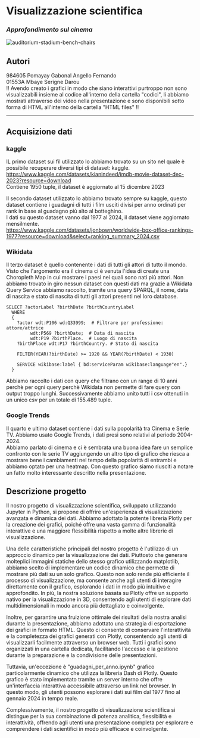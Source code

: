 # Visualizzazione scientifica
### *Approfondimento sul cinema*
![auditorium-stadium-bench-chairs](https://github.com/Serigne-Mbaye/Scientific-Visualization-Films/assets/159076658/fb467a40-e191-4f85-b6ef-eee8ffd5d68b)

## Autori
984605 Pomayay Gabonal Angello Fernando  
01553A Mbaye Serigne Darou  
‼️ Avendo creato i grafici in modo che siano interattivi purtroppo non sono visualizzabili 
insieme al codice all'interno della cartella "codici", li abbiamo mostrati attraverso dei video nella presentazione e sono 
disponibili sotto forma di HTML all'interno della cartella "HTML files" ‼️
<hr />

## Acquisizione dati
### kaggle
IL primo dataset sui fil utilizzato lo abbiamo trovato su un sito nel quale è possibile recuperare
diversi tipi di dataset: kaggle. 
https://www.kaggle.com/datasets/kianindeed/imdb-movie-dataset-dec-2023?resource=download  
Contiene 1950 tuple, il dataset è aggiornato al 15 dicembre 2023

Il secondo dataset utilizzato lo abbiamo trovato sempre su kaggle, questo dataset contiene i guadagni
di tutti i film usciti divisi per anno ordinati per rank in base al guadagno più alto al botteghino.  
I dati su questo dataset vanno dal 1977 al 2024, il dataset viene aggiornato mensilmente.  
https://www.kaggle.com/datasets/jonbown/worldwide-box-office-rankings-1977?resource=download&select=ranking_summary_2024.csv

### Wikidata
Il terzo dataset è quello contenente i dati di tutti gli attori di tutto il mondo. Visto che
l'argomento era il cinema ci è venuta l'idea di create una Choropleth Map in cui mostrare i paesi
nei quali sono nati più attori. Non abbiamo trovato in giro nessun dataset con questi dati ma
grazie a Wikidata Query Service abbiamo raccolto, tramite una query SPARQL, il nome, data di
nascita e stato di nascita di tutti gli attori presenti nel loro database.  
```
SELECT ?actorLabel ?birthDate ?birthCountryLabel
  WHERE
  {
    ?actor wdt:P106 wd:Q33999;  # Filtrare per professione: attore/attrice
         wdt:P569 ?birthDate;  # Data di nascita
         wdt:P19 ?birthPlace.  # Luogo di nascita
    ?birthPlace wdt:P17 ?birthCountry. # Stato di nascita
  
    FILTER(YEAR(?birthDate) >= 1920 && YEAR(?birthDate) < 1930)

    SERVICE wikibase:label { bd:serviceParam wikibase:language"en".}
  }
```
Abbiamo raccolto i dati con query che filtrano con un range di 10 anni perchè per ogni query perchè
Wikidata non permette di fare query con output troppo lunghi. Successivamente abbiamo unito tutti i
csv ottenuti in un unico csv per un totale di 155.489 tuple.

### Google Trends
Il quarto e ultimo dataset contiene i dati sulla popolarità tra Cinema e Serie TV. 
Abbiamo usato Google Trends, i dati presi sono relativi al periodo 2004-2024.  
Abbiamo parlato di cinema e ci è sembrata una buona idea fare un semplice confronto con le serie TV
aggiungendo un altro tipo di grafico che riesca a mostrare bene i cambiamenti nel tempo della 
popolarità di entrambi e abbiamo optato per una heatmap. Con questo grafico siamo riusciti a notare
un fatto molto interessante descritto nella presentazione.

## Descrizione progetto
Il nostro progetto di visualizzazione scientifica, sviluppato utilizzando Jupyter in Python, 
si propone di offrire un'esperienza di visualizzazione avanzata e dinamica dei dati. Abbiamo 
adottato la potente libreria Plotly per la creazione dei grafici, poiché offre una vasta gamma 
di funzionalità interattive e una maggiore flessibilità rispetto a molte altre librerie di 
visualizzazione.

Una delle caratteristiche principali del nostro progetto è l'utilizzo di un approccio dinamico 
per la visualizzazione dei dati. Piuttosto che generare molteplici immagini statiche dello stesso
grafico utilizzando matplotlib, abbiamo scelto di implementare un codice dinamico che permette di 
mostrare più dati su un solo grafico. Questo non solo rende più efficiente il processo di 
visualizzazione, ma consente anche agli utenti di interagire direttamente con il grafico, 
esplorando i dati in modo più intuitivo e approfondito. In più, la nostra soluzione basata su Plotly 
offre un supporto nativo per la visualizzazione in 3D, consentendo agli utenti di esplorare dati 
multidimensionali in modo ancora più dettagliato e coinvolgente.

Inoltre, per garantire una fruizione ottimale dei risultati della nostra analisi durante la 
presentazione, abbiamo adottato una strategia di esportazione dei grafici in formato HTML. Questo 
ci consente di conservare l'interattività e la completezza dei grafici generati con Plotly, 
consentendo agli utenti di visualizzarli facilmente attraverso un browser web. Tutti i grafici 
sono organizzati in una cartella dedicata, facilitando l'accesso e la gestione durante la 
preparazione e la condivisione delle presentazioni.

Tuttavia, un'eccezione è "guadagni_per_anno.ipynb" grafico particolarmente dinamico che utilizza la 
libreria Dash di Plotly. Questo grafico è stato implementato tramite un server interno che offre
un'interfaccia interattiva accessibile attraverso un link nel browser. In questo modo, gli utenti 
possono esplorare i dati sui film dal 1977 fino al gennaio 2024 in tempo reale.

Complessivamente, il nostro progetto di visualizzazione scientifica si distingue per la sua
combinazione di potenza analitica, flessibilità e interattività, offrendo agli utenti una 
presentazione completa per esplorare e comprendere i dati scientifici in modo più efficace
e coinvolgente.
